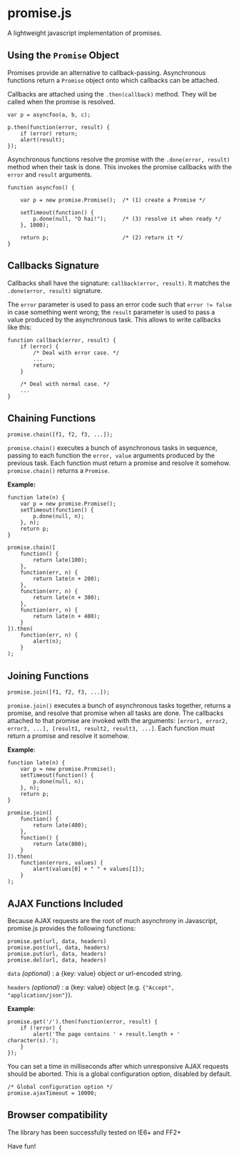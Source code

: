 # promise.js

A lightweight javascript implementation of promises.

## Using the `Promise` Object

Promises provide an alternative to callback-passing. Asynchronous functions return a `Promise` object onto which callbacks can be attached.

Callbacks are attached using the `.then(callback)` method. They will be called when the promise is resolved.

    var p = asyncfoo(a, b, c);

    p.then(function(error, result) {
        if (error) return;
        alert(result);
    });

Asynchronous functions resolve the promise with the `.done(error, result)` method when their task is done. This invokes the promise callbacks with the `error` and `result` arguments.

    function asyncfoo() {

        var p = new promise.Promise();  /* (1) create a Promise */

        setTimeout(function() {
            p.done(null, "O hai!");     /* (3) resolve it when ready */
        }, 1000);

        return p;                       /* (2) return it */
    }

## Callbacks Signature

Callbacks shall have the signature: `callback(error, result)`. It matches the `.done(error, result)` signature.

The `error` parameter is used to pass an error code such that `error != false` in case something went wrong; the `result` parameter is used to pass a value produced by the asynchronous task. This allows to write callbacks like this:

    function callback(error, result) {
        if (error) {
            /* Deal with error case. */
            ...
            return;
        }
       
        /* Deal with normal case. */
        ...
    }


## Chaining Functions

    promise.chain([f1, f2, f3, ...]);

`promise.chain()` executes a bunch of asynchronous tasks in sequence, passing to each function the `error, value` arguments produced by the previous task. Each function must return a promise and resolve it somehow. `promise.chain()` returns a `Promise`.

**Example:**

    function late(n) {
        var p = new promise.Promise();
        setTimeout(function() {
            p.done(null, n);
        }, n);
        return p;
    }

    promise.chain([
        function() {
            return late(100);
        },
        function(err, n) {
            return late(n + 200);
        },
        function(err, n) {
            return late(n + 300);
        },
        function(err, n) {
            return late(n + 400);
        }
    ]).then(
        function(err, n) {
            alert(n);
        }
    );


## Joining Functions

    promise.join([f1, f2, f3, ...]);

`promise.join()` executes a bunch of asynchronous tasks together, returns a promise, and resolve that promise when all tasks are done. The callbacks attached to that promise are invoked with the arguments: `[error1, error2, error3, ...], [result1, result2, result3, ...]`. Each function must return a promise and resolve it somehow.

**Example**:

    function late(n) {
        var p = new promise.Promise();
        setTimeout(function() {
            p.done(null, n);
        }, n);
        return p;
    }

    promise.join([
        function() {
            return late(400);
        },
        function() {
            return late(800);
        }
    ]).then(
        function(errors, values) {
            alert(values[0] + " " + values[1]);
        }
    );


## AJAX Functions Included

Because AJAX requests are the root of much asynchrony in Javascript, promise.js provides the following functions:

    promise.get(url, data, headers)
    promise.post(url, data, headers)
    promise.put(url, data, headers)
    promise.del(url, data, headers)

`data` *(optional)* : a {key: value} object or url-encoded string.

`headers` *(optional)* :  a {key: value} object (e.g. `{"Accept", "application/json"}`).

**Example**:

    promise.get('/').then(function(error, result) {
        if (!error) {
            alert('The page contains ' + result.length + ' character(s).');
        }
    });

You can set a time in milliseconds after which unresponsive AJAX
requests should be aborted. This is a global configuration option,
disabled by default.

    /* Global configuration option */
    promise.ajaxTimeout = 10000;


## Browser compatibility

The library has been successfully tested on IE6+ and FF2+


Have fun!
